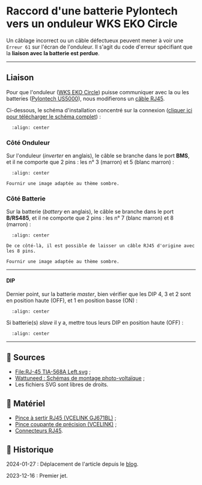 # Raccord d'une batterie Pylontech vers un onduleur WKS EKO Circle

Un câblage incorrect ou un câble défectueux peuvent mener à voir une `Erreur 61` sur l'écran de l'onduleur. Il s'agit du code d'erreur spécifiant que la **liaison avec la batterie est perdue**.

---

## Liaison

Pour que l'onduleur ([WKS EKO Circle](https://www.wattuneed.com/fr/onduleurs-et-convertisseurs/25678-onduleur-hybride-wks-evo-56kva-48v-0768563819193.html)) puisse communiquer avec la ou les batteries ([Pylontech US5000](https://en.pylontech.com.cn/products/c23/134.html)), nous modifierons un [câble RJ45](images/rj45.svg).

Ci-dessous, le schéma d'installation concentré sur la connexion ([cliquer ici pour télécharger le schéma complet](images/schema-communication-onduleur-wks-eko-circle-vers-batterie-pylontech-complet.jpg)) :

```{figure} images/schema-communication-onduleur-wks-circle-vers-batterie-pylontech-zoom.jpg
  :align: center
```

### Côté Onduleur

Sur l'onduleur (*inverter* en anglais), le câble se branche dans le port **BMS**, et il ne comporte que 2 pins : les n° 3 (marron) et 5 (blanc marron) :

```{figure} images/rj45-rs485-inverter.svg
  :align: center
```

```{todo}
Fournir une image adaptée au thème sombre.
```

### Côté Batterie

Sur la batterie (*battery* en anglais), le câble se branche dans le port **B/RS485**, et il ne comporte que 2 pins : les n° 7 (blanc marron) et 8 (marron) :

```{figure} images/rj45-rs485-battery.svg
  :align: center
```

```{tip}
De ce côté-là, il est possible de laisser un câble RJ45 d'origine avec les 8 pins.
```

```{todo}
Fournir une image adaptée au thème sombre.
```

---

#### DIP

Dernier point, sur la batterie *master*, bien vérifier que les DIP 4, 3 et 2 sont en position haute (OFF), et 1 en position basse (ON) :

```{figure} images/battery-pylontech-dip-master.svg
  :align: center
```

Si batterie(s) *slave* il y a, mettre tous leurs DIP en position haute (OFF) :

```{figure} images/battery-pylontech-dip-slave.svg
  :align: center
```

---

## 🎣 Sources

- [File:RJ-45 TIA-568A Left.svg](https://commons.wikimedia.org/wiki/File:RJ-45_TIA-568A_Left.svg) ;
- [Wattuneed : Schémas de montage photo-voltaïque](https://www.wattuneed.com/fr/content/28-schema-de-montage-photovoltaique) ;
- Les fichiers SVG sont libres de droits.

## 🧰 Matériel

- [Pince à sertir RJ45 (VCELINK GJ671BL)](https://www.amazon.fr/dp/B08NX12GJ5) ;
- [Pince coupante de précision (VCELINK)](https://www.amazon.fr/dp/B09SL2TCH7) ;
- [Connecteurs RJ45](https://www.amazon.fr/dp/B0857FL8G6).

## 📜 Historique

2024-01-27
: Déplacement de l'article depuis le [blog](https://www.tiger-222.fr/?d=2023/12/16/23/12/04-raccord-dune-batterie-pylontech-vers-un-onduleur-wks-eko-circle).

2023-12-16
: Premier jet.
